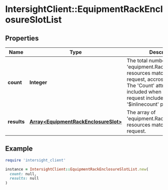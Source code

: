 # IntersightClient::EquipmentRackEnclosureSlotList

## Properties

| Name | Type | Description | Notes |
| ---- | ---- | ----------- | ----- |
| **count** | **Integer** | The total number of &#39;equipment.RackEnclosureSlot&#39; resources matching the request, accross all pages. The &#39;Count&#39; attribute is included when the HTTP GET request includes the &#39;$inlinecount&#39; parameter. | [optional] |
| **results** | [**Array&lt;EquipmentRackEnclosureSlot&gt;**](EquipmentRackEnclosureSlot.md) | The array of &#39;equipment.RackEnclosureSlot&#39; resources matching the request. | [optional] |

## Example

```ruby
require 'intersight_client'

instance = IntersightClient::EquipmentRackEnclosureSlotList.new(
  count: null,
  results: null
)
```

